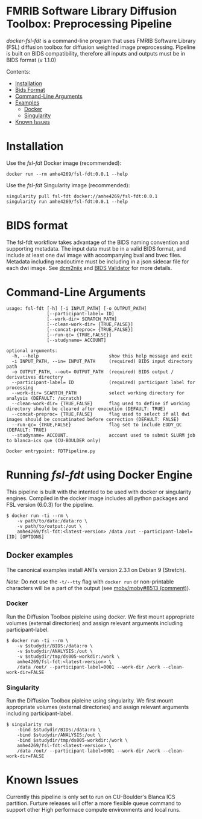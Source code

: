# FMRIB Software Library Diffusion Toolbox: Preprocessing Pipeline

_docker-fsl-fdt_ is a command-line program that uses FMRIB Software Library (FSL) diffusion toolbox for diffusion weighted image preprocessing. Pipeline is built on BIDS compatibility, therefore all inputs and outputs must be in BIDS format (v 1.1.0)

Contents:
  - [Installation](#installation)
  - [Bids Format](#bids-format)
  - [Command-Line Arguments](#command-line-arguments)
  - [Examples](#docker-examples)
    - [Docker](#docker)
    - [Singularity](#singularity)
- [Known Issues](#known-issues)

# Installation

Use the _fsl-fdt_ Docker image (recommended):

```shell
docker run --rm amhe4269/fsl-fdt:0.0.1 --help
```

Use the _fsl-fdt_ Singularity image (recommended):

```shell
singularity pull fsl-fdt docker://amhe4269/fsl-fdt:0.0.1
singularity run amhe4269/fsl-fdt:0.0.1 --help
```
# BIDS format
The fsl-fdt workflow takes advantage of the BIDS naming convention and supporting metadata. The input data must be in a valid BIDS format, and include at least one dwi image with accompanying bval and bvec files. Metadata including readoutime must be including in a json sidecar file for each dwi image. See [dcm2niix](https://github.com/rordenlab/dcm2niix) and [BIDS Validator](https://bids-standard.github.io/bids-validator/) for more details. 

# Command-Line Arguments

```
usage: fsl-fdt [-h] [-i INPUT_PATH] [-o OUTPUT_PATH]
               [--participant-label= ID]
               [--work-dir= SCRATCH_PATH]
               [--clean-work-dir= {TRUE,FALSE}]
               [--concat-preproc= {TRUE,FALSE}]
               [--run-qc= {TRUE,FALSE}]
               [--studyname= ACCOUNT]

optional arguments:
  -h, --help                          show this help message and exit
  -i INPUT_PATH, --in= INPUT_PATH     (required) BIDS input directory path
  -o OUTPUT_PATH, --out= OUTPUT_PATH  (required) BIDS output / derivatives directory 
  --participant-label= ID             (required) participant label for processing
  --work-dir= SCARTCH_PATH            select working directory for analysis (DEFAULT: /scratch)
  --clean-work-dir= {TRUE,FALSE}      flag used to define if working directory should be cleared after execution (DEFAULT: TRUE)
  --concat-preproc= {TRUE,FALSE}      flag used to select if all dwi images should be concatinated before correction (DEFAULT: FALSE)
  --run-qc= {TRUE,FALSE}              flag set to include EDDY_QC (DEFAULT: TRUE)
  --studyname= ACCOUNT.               account used to submit SLURM job to blanca-ics que (CU-BOULDER only)

Docker entrypoint: FDTPipeline.py
```

# Running _fsl-fdt_ using Docker Engine
This pipeline is built with the intented to be used with docker or singularity engines. Compiled in the docker image includes all python packages and FSL version (6.0.3) for the pipeline.
```shell
$ docker run -ti --rm \
    -v path/to/data:/data:ro \
    -v path/to/output:/out \
    amhe4269/fsl-fdt:<latest-version> /data /out --participant-label=[ID] [OPTIONS] 
```

## Docker examples

The canonical examples install ANTs version 2.3.1 on Debian 9 (Stretch).

_Note_: Do not use the `-t/--tty` flag with `docker run` or non-printable characters will be a part of the output (see [moby/moby#8513 (comment)](https://github.com/moby/moby/issues/8513#issuecomment-216191236)).

### Docker
Run the Diffusion Toolbox pipleine using docker. We first mount appropriate volumes (external directories) and assign relevant arguments including participant-label.
```shell
$ docker run -ti --rm \
    -v $studydir/BIDS:/data:ro \
    -v $studydir/ANALYSIS:/out \
    -v $studydir/tmp/ds005-workdir:/work \
    amhe4269/fsl-fdt:<latest-version> \
    /data /out/ --participant-label=0001 --work-dir /work --clean-work-dir=FALSE
```

### Singularity
Run the Diffusion Toolbox pipleine using singularity. We first mount appropriate volumes (external directories) and assign relevant arguments including participant-label.
```shell
$ singularity run 
    -bind $studydir/BIDS:/data:ro \
    -bind $studydir/ANALYSIS:/out \
    -bind $studydir/tmp/ds005-workdir:/work \
    amhe4269/fsl-fdt:<latest-version> \
    /data /out/ --participant-label=0001 --work-dir /work --clean-work-dir=FALSE
```

# Known Issues
Currently this pipeline is only set to run on CU-Boulder's Blanca ICS partition. Furture releases will offer a more flexible queue command to support other High performace compute environments and local runs.
